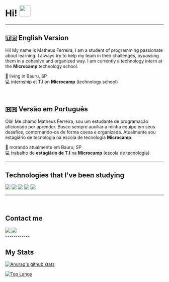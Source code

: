 # Hi! <img src="https://media.giphy.com/media/hvRJCLFzcasrR4ia7z/giphy.gif" width="35px"> 
----------------

## 🇺🇸️  **English** Version 


Hi! My name is Matheus Ferreira, I am a student of programming passionate about learning. I always try to help my team in their challenges, bypassing them in a cohesive and organized way.
  I am currently a technology intern at the **Microcamp** technology school.

📌️ living in Bauru, SP
<br/>
💻️ internship at T.I on **Microcamp** (technology school)

<br/>

## 🇧🇷️ Versão em **Português**
 Olá! Me chamo Matheus Ferreira, sou um estudante de programação aficionado por aprender. Busco sempre auxiliar a minha equipe em seus desafios, contornando-os de forma coesa e organizada.
 Atualmente sou estagiário de tecnologia na escola de tecnologia **Microcamp**.

 
📌️ morando atualmente em Bauru, SP
<br/>
💻️ trabalho de **estágiário de T.I** na **Microcamp** (escola de tecnologia)
  

-----------

## **Technologies that I've been studying**

<img src="https://img.shields.io/badge/HTML5-E34F26?style=for-the-badge&logo=html5&logoColor=white">
<img src ="https://img.shields.io/badge/CSS3-1572B6?style=for-the-badge&logo=css3&logoColor=white">
<img src ="https://img.shields.io/badge/JavaScript-F7DF1E?style=for-the-badge&logo=javascript&logoColor=black">
<img src="https://img.shields.io/badge/Node.js-43853D?style=for-the-badge&logo=node.js&logoColor=white">
<img src="https://img.shields.io/badge/Electron-47848F?style=for-the-badge&logo=electron&logoColor=white">

-------------
<br>

## **Contact me**
<a href='https://www.linkedin.com/in/matheus-ferreira-9267091b3/' target='_blank'> 
    <img src="https://img.shields.io/badge/LinkedIn-0077B5?style=for-the-badge&logo=linkedin&logoColor=white" />
</a>

<a href="https://t.me/MattFerreira18" target='_blank'>
   <img src="https://img.shields.io/badge/Telegram-2CA5E0?style=for-the-badge&logo=telegram&logoColor=white"> 
</a>

<br>
------------

## **My Stats**

 [![Anurag's github stats](https://github-readme-stats.vercel.app/api?username=MattFerreira18&show_icons=true&theme=tokyonight)](https://github.com/MattFerreira18/github-readme-stats)

[![Top Langs](https://github-readme-stats.vercel.app/api/top-langs/?username=MattFerreira18&show_icons=true&theme=tokyonight)](https://github.com/MattFerreira18/github-readme-stats)
